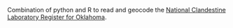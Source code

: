 Combination of python and R to read and geocode the [National Clandestine Laboratory Register for Oklahoma](http://www.dea.gov/clan-lab/clan-lab.shtml).

